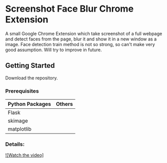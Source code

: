 # Screenshot Face Blur Chrome Extension
A small Google Chrome Extension which take screenshot of a full webpage and detect faces from the page, blur it and show it in a new window as a image.
Face detection train method is not so strong, so can't make very good assumption. Will try to improve in future.

## Getting Started
Download the repository. <br>

### Prerequisites

Python Packages | Others
----------------- | -----------------
Flask  | 
skimage  | 
matplotlib | 

### Details:
[![Watch the video]](https://www.youtube.com/embed/TpLtS85HfqQ)



